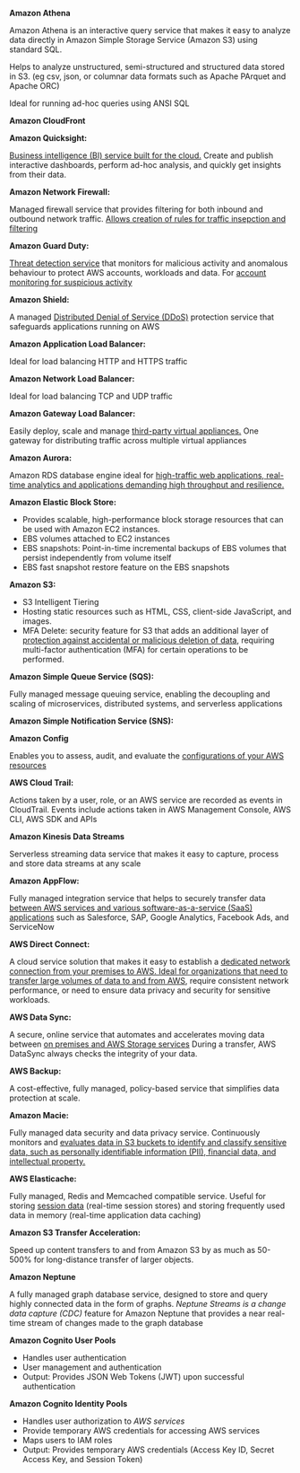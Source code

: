 **Amazon Athena**

Amazon Athena is an interactive query service that makes it easy to analyze data directly in Amazon Simple Storage Service (Amazon S3) using standard SQL. 

Helps to analyze unstructured, semi-structured and structured data stored in S3. (eg csv, json, or columnar data formats such as Apache PArquet and Apache ORC)

Ideal for running ad-hoc queries using ANSI SQL

**Amazon CloudFront**

**Amazon Quicksight:**

<ins>Business intelligence (BI) service built for the cloud.</ins> Create and publish interactive dashboards, perform ad-hoc analysis, and quickly get insights from their data.

**Amazon Network Firewall:**

Managed firewall service that provides filtering for both inbound and outbound network traffic. <ins>Allows creation of rules for traffic insepction and filtering</ins>

**Amazon Guard Duty:**

<ins>Threat detection service</ins> that monitors for malicious activity and anomalous behaviour to protect AWS accounts, workloads and data.
For <ins>account monitoring</ns> for suspicious activity

**Amazon Shield:**

A managed <ins>Distributed Denial of Service (DDoS)</ins> protection service that safeguards applications running on AWS


**Amazon Application Load Balancer:**

Ideal for load balancing HTTP and HTTPS traffic

**Amazon Network Load Balancer:**

Ideal for load balancing TCP and UDP traffic

**Amazon Gateway Load Balancer:**

Easily deploy, scale and manage <ins>third-party virtual appliances.</ins> One gateway for distributing traffic across multiple virtual appliances


**Amazon Aurora:**

Amazon RDS database engine ideal for <ins>high-traffic web applications, real-time analytics and applications demanding high throughput and resilience.</ins>


**Amazon Elastic Block Store:**

- Provides scalable, high-performance block storage resources that can be used with Amazon EC2 instances.
- EBS volumes attached to EC2 instances
- EBS snapshots: Point-in-time incremental backups of EBS volumes that persist independently from volume itself
- EBS fast snapshot restore feature on the EBS snapshots


**Amazon S3:**
- S3 Intelligent Tiering
- Hosting static resources such as HTML, CSS, client-side JavaScript, and images.
- MFA Delete: security feature for S3 that adds an additional layer of <ins>protection against accidental or malicious deletion of data</ins>, requiring multi-factor authentication (MFA) for certain operations to be performed.



**Amazon Simple Queue Service (SQS):**

Fully managed message queuing service, enabling the decoupling and scaling of microservices, distributed systems, and serverless applications

**Amazon Simple Notification Service (SNS):**


**Amazon Config**

Enables you to assess, audit, and evaluate the <ins>configurations of your AWS resources</ins>

**AWS Cloud Trail:**

Actions taken by a user, role, or an AWS service are recorded as events in CloudTrail.
Events include actions taken in AWS Management Console, AWS CLI, AWS SDK and APIs


**Amazon Kinesis Data Streams**

Serverless streaming data service that makes it easy to capture, process and store data streams at any scale

**Amazon AppFlow:**

Fully managed integration service that helps to securely transfer data <ins>between AWS services and various software-as-a-service (SaaS) applications</ins> such as Salesforce, SAP, Google Analytics, Facebook Ads, and ServiceNow

**AWS Direct Connect:**

A cloud service solution that makes it easy to establish a <ins>dedicated network connection from your premises to AWS. Ideal for organizations that need to transfer large volumes of data to and from AWS</ins>, require consistent network performance, or need to ensure data privacy and security for sensitive workloads.

**AWS Data Sync:**

A secure, online service that automates and accelerates moving data between <ins>on premises and AWS Storage services</ins>
During a transfer, AWS DataSync always checks the integrity of your data.

**AWS Backup:**

A cost-effective, fully managed, policy-based service that simplifies data protection at scale.

**Amazon Macie:**

Fully managed data security and data privacy service. Continuously monitors and <ins>evaluates data in S3 buckets to identify and classify sensitive data, such as personally identifiable information (PII), financial data, and intellectual property.</ins>

**AWS Elasticache:**

Fully managed, Redis and Memcached compatible service. Useful for storing <ins>session data</ins> (real-time session stores) and storing frequently used data in memory (real-time application data caching)

**Amazon S3 Transfer Acceleration:**

Speed up content transfers to and from Amazon S3 by as much as 50-500% for long-distance transfer of larger objects.


**Amazon Neptune**

A fully managed graph database service, designed to store and query highly connected data in the form of graphs.
*Neptune Streams is a change data capture (CDC)* feature for Amazon Neptune that provides a near real-time stream of changes made to the graph database


**Amazon Cognito User Pools**

- Handles user authentication
- User management and authentication
- Output: Provides JSON Web Tokens (JWT) upon successful authentication


**Amazon Cognito Identity Pools**

- Handles user authorization to *AWS services*
- Provide temporary AWS credentials for accessing AWS services
- Maps users to IAM roles
- Output: Provides temporary AWS credentials (Access Key ID, Secret Access Key, and Session Token)